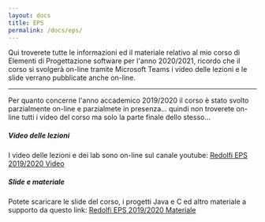 ```yaml
---
layout: docs
title: EPS
permalink: /docs/eps/
---
```


Qui troverete tutte le informazioni ed il materiale relativo al mio corso di Elementi di Progettazione software per l'anno 2020/2021, ricordo che il corso si svolgerà on-line tramite Microsoft Teams i video delle lezioni e le slide verrano pubblicate anche on-line.

---
Per quanto concerne l'anno accademico 2019/2020 il corso è stato svolto parzialmente on-line e parzialmete in presenza... quindi non troverete on-line tutti i video del corso ma solo la parte finale dello stesso...


<div class="note warning">
  <h5>Video delle lezioni</h5>
  <p>I video delle lezioni e dei lab sono on-line sul canale youtube: <a href="https://www.youtube.com/playlist?list=PLv6L7aZ2kXMIMGOn_oDpgDmjF0uvlyXA4">Redolfi EPS 2019/2020 Video</a></p>
</div>

<div class="note info">
  <h5>Slide e materiale</h5>
  <p>Potete scaricare le slide del corso, i progetti Java e C ed altro materiale a supporto da questo link: <a href="https://www.dropbox.com/sh/7x8m5yngora51sp/AACpIxOWracUkRfNs8umXty3a?dl=0">Redolfi EPS 2019/2020 Materiale</a></p>
</div>
